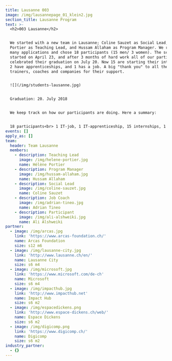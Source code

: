 ```yaml
---
title: Lausanne 003
image: /img/lausannepage_01_klein2.jpg
section_title: Lausanne Program
text: >-
  <h2>003 Lausanne</h2>


  We started with a new team in Lausanne; Coline Sauzet as Social Lead, Hélène
  Portier as Teaching Lead, and Hussam Allaham as Program Manager. We received a
  many applications and chose 18 participants (15 men/ 3 women). The school
  started on April 23, and after 3 months of hard work all of our participants
  celebrated their graduation on July 20. Now 15 are starting their internships,
  2 have apprenticeships, and 1 has a job. A big "thank you" to all the
  trainers, coaches and companies for their support.


  ![](/img/students-lausanne.jpg)


  Graduation: 20. July 2018


  We keep track on how our participants are doing. Here a summary:


  18 participants<br> 1 IT-job, 1 IT-apprenticeship, 15 internships, 1 drop-out
events: []
apply_as: []
team:
  header: Team Lausanne
  members:
    - description: Teaching Lead
      image: /img/helene-portier.jpg
      name: Hélène Portier
    - description: Program Manager
      image: /img/hussam-allaham.jpg
      name: Hussam Allaham
    - description: Social Lead
      image: /img/coline-sauzet.jpg
      name: Coline Sauzet
    - description: Job Coach
      image: /img/adrian-tineo.jpg
      name: Adrian Tineo
    - description: Participant
      image: /img/ali-alshweiki.jpg
      name: Ali Alshweiki
partner:
  - image: /img/arcas.jpg
    link: 'https://www.arcas-foundation.ch/'
    name: Arcas Foundation
    size: s12 m6
  - image: /img/lausanne-city.jpg
    link: 'http://www.lausanne.ch/en/'
    name: Lausanne City
    size: s6 m4
  - image: /img/microsoft.jpg
    link: 'https://www.microsoft.com/de-ch'
    name: Microsoft
    size: s6 m4
  - image: /img/impacthub.jpg
    link: 'http://www.impacthub.net'
    name: Impact Hub
    size: s6 m2
  - image: /img/espacedickens.png
    link: 'http://www.espace-dickens.ch/web/'
    name: Espace Dickens
    size: s6 m2
  - image: /img/digicomp.png
    link: 'https://www.digicomp.ch/'
    name: Digicomp
    size: s6 m2
industry_partner:
  - {}
---
```


